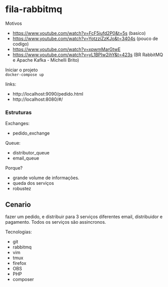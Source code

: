 # fila-rabbitmq

Motivos 

* https://www.youtube.com/watch?v=FcF5iufd2P0&t=5s (basico)
* https://www.youtube.com/watch?v=YotzziZzKJo&t=3404s (pouco de codigo)
* https://www.youtube.com/watch?v=xpwmMarGtwE
* https://www.youtube.com/watch?v=yL1BPIw2ihY&t=423s (BR RabbitMQ e Apache Kafka -  Michelli Brito)


Iniciar o projeto  
`
docker-compose up 
`

links:  

* http://localhost:9090/pedido.html
* http://localhost:8080/#/

### Estruturas

Exchanges:
* pedido_exchange

Queue:
* distributor_queue
* email_queue

Porque?

* grande volume de informações.
* queda dos serviços
* robustez 

## Cenario

fazer um pedido, e distribuir para 3 serviços diferentes email, distribuidor e pagamento.
Todos os serviços são assincronos.


Tecnologias:

* git
* rabbitmq
* vim
* tmux
* firefox
* OBS
* PHP
* composer




